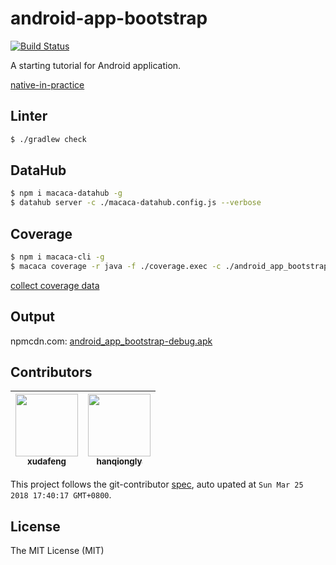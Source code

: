 # android-app-bootstrap

[![Build Status](https://img.shields.io/travis/xudafeng/android-app-bootstrap.svg?style=flat-square)](https://travis-ci.org/xudafeng/android-app-bootstrap)

A starting tutorial for Android application.

[native-in-practice](//xudafeng.github.io/slide/archives/native-in-practice)

## Linter

```bash
$ ./gradlew check
```

## DataHub

```bash
$ npm i macaca-datahub -g
$ datahub server -c ./macaca-datahub.config.js --verbose
```

## Coverage

```bash
$ npm i macaca-cli -g
$ macaca coverage -r java -f ./coverage.exec -c ./android_app_bootstrap/build/intermediates/classes/debug -s ./android_app_bootstrap/src/main/java --html ./reporter
```

[collect coverage data](//github.com/xudafeng/android-app-bootstrap/blob/master/android_app_bootstrap/src/main/java/com/github/android_app_bootstrap/common/Utils.java#L132)

## Output

npmcdn.com: [android_app_bootstrap-debug.apk](//npmcdn.com/android-app-bootstrap@latest/android_app_bootstrap/build/outputs/apk/android_app_bootstrap-debug.apk)

<!-- GITCONTRIBUTOR_START -->

## Contributors

|[<img src="https://avatars1.githubusercontent.com/u/1011681?v=4" width="100px;"/><br/><sub><b>xudafeng</b></sub>](https://github.com/xudafeng)<br/>|[<img src="https://avatars3.githubusercontent.com/u/21149374?v=4" width="100px;"/><br/><sub><b>hanqiongly</b></sub>](https://github.com/hanqiongly)<br/>
| :---: | :---: |


This project follows the git-contributor [spec](https://github.com/xudafeng/git-contributor.git), auto upated at `Sun Mar 25 2018 17:40:17 GMT+0800`.

<!-- GITCONTRIBUTOR_END -->

## License

The MIT License (MIT)
